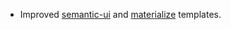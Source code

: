 - Improved <a href="http://semantic-ui.com/" target="_blank">semantic-ui</a> and <a href="http://materializecss.com/" target="_blank">materialize</a> templates.
